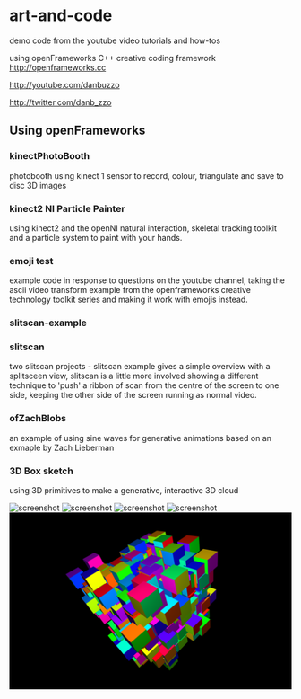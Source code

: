 # art-and-code
demo code from the youtube video tutorials and how-tos

using openFrameworks C++ creative coding framework
 http://openframeworks.cc 

 http://youtube.com/danbuzzo

 http://twitter.com/danb_zzo

 ## Using openFrameworks

### kinectPhotoBooth
photobooth using kinect 1 sensor to record, colour, triangulate and save to disc 3D images

### kinect2 NI Particle Painter
using kinect2 and the openNI natural interaction, skeletal tracking toolkit and a particle system to paint with your hands.

### emoji test 
example code in response to questions on the youtube channel, taking the ascii video transform example from the openframeworks creative technology toolkit series and making it work with emojis instead.  

### slitscan-example
### slitscan

two slitscan projects - slitscan example gives a simple overview with a splitsceen view, slitscan is a little more involved showing a different technique to 'push' a ribbon of scan from the centre of the screen to one side, keeping the other side of the screen running as normal video.

### ofZachBlobs

an example of using sine waves for generative animations based on an exmaple by Zach Lieberman 

### 3D Box sketch

using 3D primitives to make a generative, interactive 3D cloud 

![screenshot](kinectPhotoBooth/screenshot-kinectphotobooth.png)
![screenshot](kinect2-NI-ParticlePainter/screenshot-kinect2-particle-painter.png)
![screenshot](emojiTest/screenshot-emojitest.png)
![screenshot](slitscan-example/slitscan-example-screenshot.png)
![screenshot](3DboxSketch/screenshot.png)


